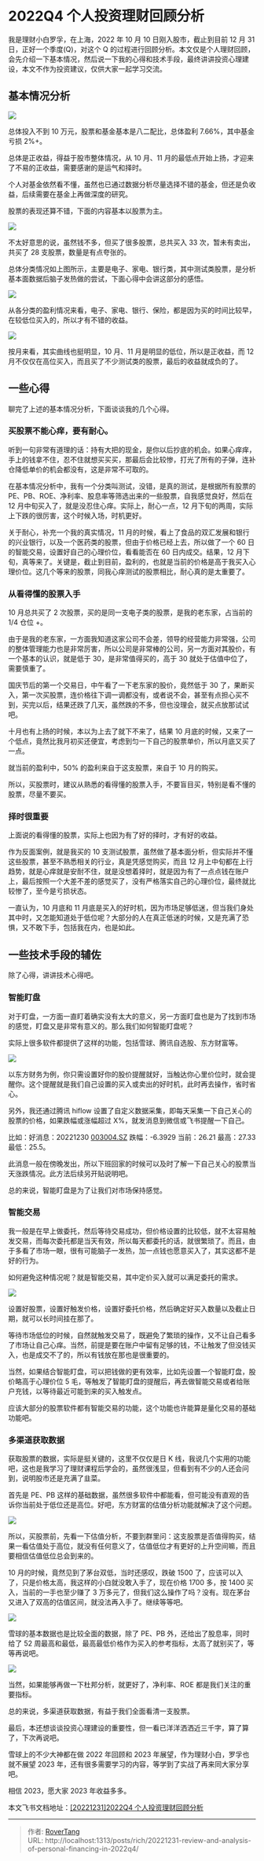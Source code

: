# 2022Q4 个人投资理财回顾分析


我是理财小白罗孚，在上海，2022 年 10 月 10 日刚入股市，截止到目前 12 月 31 日，正好一个季度(Q)，对这个 Q 的过程进行回顾分析。本文仅是个人理财回顾，会先介绍一下基本情况，然后说一下我的心得和技术手段，最终讲讲投资心理建设，本文不作为投资建议，仅供大家一起学习交流。

## 基本情况分析

![](static/boxcnVstmTCV6RlnOTWRRQ9TiRt.png)

总体投入不到 10 万元，股票和基金基本是八二配比，总体盈利 7.66%，其中基金亏损 2%&#43;。

总体是正收益，得益于股市整体情况，从 10 月、11 月的最低点开始上扬，才迎来了不易的正收益，需要感谢的是运气和择时。

个人对基金依然看不懂，虽然也已通过数据分析尽量选择不错的基金，但还是负收益，后续需要在基金上再做深度的研究。

股票的表现还算不错，下面的内容基本以股票为主。

![](static/boxcnzzSttd616GyeNzryAa784b.png)

不太好意思的说，虽然钱不多，但买了很多股票，总共买入 33 次，暂未有卖出，共买了 28 支股票，数量是有点夸张的。

总体分类情况如上图所示，主要是电子、家电、银行类，其中测试类股票，是分析基本面数据后脑子发热做的尝试，下面心得中会讲这部分的感悟。

![](static/boxcn8yuebRtg5T3THegeO4Fe8b.png)

从各分类的盈利情况来看，电子、家电、银行、保险，都是因为买的时间比较早，在较低位买入的，所以才有不错的收益。

![](static/boxcn9UDrNxLBANLQS5jfW0jRAb.png)

按月来看，其实曲线也挺明显，10 月、11 月是明显的低位，所以是正收益，而 12 月不仅仅在高位买入，而且买了不少测试类的股票，最后的收益就成负的了。

## 一些心得

聊完了上述的基本情况分析，下面谈谈我的几个心得。

### 买股票不能心痒，要有耐心。

听到一句非常有道理的话：持有大把的现金，是你以后抄底的机会。如果心痒痒，手上的钱拿不住，忍不住就想买买买，那最后会比较惨，打光了所有的子弹，连补仓降低单价的机会都没有，这是非常不可取的。

在基本情况分析中，我有一个分类叫测试，没错，是真的测试，是根据所有股票的 PE、PB、ROE、净利率、股息率等筛选出来的一些股票，自我感觉良好，然后在 12 月中旬买入了，就是没忍住心痒。实际上，耐心一点，12 月下旬的两周，实际上下跌的很厉害，这个时候入场，时机更好。

关于耐心，补充一个我的真实情况，11 月的时候，看上了食品的双汇发展和银行的兴业银行，以及一个医药类的股票，但由于价格已经上去，所以做了一个 60 日的智能交易，设置好自己的心理价位，看看能否在 60 日内成交。结果，12 月下旬，真等来了。关键是，截止到目前，盈利的，也就是当前的价格是高于我买入心理价位。这几个等来的股票，同我心痒测试的股票相比，耐心真的是太重要了。

### 从看得懂的股票入手

10 月总共买了 2 次股票，买的是同一支电子类的股票，是我的老东家，占当前的 1/4 仓位 &#43;。

由于是我的老东家，一方面我知道这家公司不会差，领导的经营能力非常强，公司的整体管理能力也是非常厉害，所以公司是非常棒的公司，另一方面对其股价，有一个基本的认识，就是低于 30，是非常值得买的，高于 30 就处于估值中位了，需要慎重了。

国庆节后的第一个交易日，中午看了一下老东家的股价，竟然低于 30 了，果断买入，第一次买股票，连价格往下调一调都没有，或者说不会，甚至有点担心买不到，买完以后，结果还跌了几天，虽然跌的不多，但也没理会，就买点放那试试吧。

十月也有上扬的时候，本以为上去了就下不来了，结果 10 月底的时候，又来了一个低点，竟然比我月初买还便宜，考虑到匀一下自己的股票单价，所以月底又买了一点。

就当前的盈利中，50% 的盈利来自于这支股票，来自于 10 月的购买。

所以，买股票时，建议从熟悉的看得懂的股票入手，不要盲目买，特别是看不懂的股票，尽量不要买。

### 择时很重要

上面说的看得懂的股票，实际上也因为有了好的择时，才有好的收益。

作为反面案例，就是我买的 10 支测试股票，虽然做了基本面分析，但实际并不懂这些股票，甚至不熟悉相关的行业，真是凭感觉购买，而且 12 月上中旬都在上行趋势，就是心痒就是安耐不住，就是没想着择时，就是因为有了一点点钱在账户上，最后按照一个大差不差的感觉买了，没有严格落实自己的心理价位，最终就比较惨了，至今是亏损状态。

一直认为，10 月底和 11 月底是买入的好时机，因为市场足够低迷，但当我们身处其中时，又怎能知道处于低位呢？大部分的人在真正低迷的时候，又是充满了恐惧，又不敢下手，包括我在内，也是如此。

## 一些技术手段的辅佐

除了心得，讲讲技术心得吧。

### 智能盯盘

对于盯盘，一方面一直盯着确实没有太大的意义，另一方面盯盘也是为了找到市场的感觉，盯盘又是非常有意义的。那么我们如何智能盯盘呢？

实际上很多软件都提供了这样的功能，包括雪球、腾讯自选股、东方财富等。

![](static/boxcnLfM3O0jiKgC4zob8lvKjdg.png)

以东方财务为例，你只需设置好你的股价提醒就好，当触达你心里价位时，就会提醒你。这个提醒就是我们自己设置的买入或卖出的好时机，此时再去操作，省时省心。

另外，我还通过腾讯 hiflow 设置了自定义数据采集，即每天采集一下自己关心的股票的价格，如果跌幅或涨幅超过 X%，就发消息到微信或飞书提醒一下自己。

比如：好消息：20221230  [003004.SZ](http://003004.SZ)  跌幅：-6.3929  当前：26.21  最高：27.33  最低：25.5。

此消息一般在傍晚发出，所以下班回家的时候可以及时了解一下自己关心的股票当天涨跌情况。此方法后续另开贴说明吧。

总的来说，智能盯盘是为了让我们对市场保持感觉。

### 智能交易

我一般是在早上做委托，然后等待交易成功，但价格设置的比较低，就不太容易触发交易，而每次委托都是当天有效，所以每天都委托的话，就很繁琐了。而且，由于多看了市场一眼，很有可能脑子一发热，加一点钱也愿意买入了，其实这都不是好的行为。

如何避免这种情况呢？就是智能交易，其中定价买入就可以满足委托的需求。

![](static/boxcnqqeVfikohHC5pXFY0lA3Db.png)

设置好股票，设置好触发价格，设置好委托价格，然后确定好买入数量以及截止日期，就可以长时间挂在那了。

等待市场低位的时候，自然就触发交易了，既避免了繁琐的操作，又不让自己看多了市场让自己心痒。当然，前提是要在账户中留有足够的钱，不让触发了但没钱买入，也是成交不了的，所以有钱放在那也是很重要的。

当然，如果结合智能盯盘，可以把钱做的更有效率，比如先设置一个智能盯盘，股价略高于心理价位 5 毛，等触发了智能盯盘的提醒后，再去做智能交易或者给账户充钱，以等待最近可能到来的买入触发点。

应该大部分的股票软件都有智能交易的功能，这个功能也许能算是量化交易的基础功能吧。

### 多渠道获取数据

获取股票的数据，实际是挺关键的，这里不仅仅是日 K 线，我说几个实用的功能吧，这也是我学习了理财课程后学会的，虽然很浅显，但看到有不少的人还会问到，说明股市还是充满了韭菜。

首先是 PE、PB 这样的基础数据，虽然很多软件中都能看，但可能没有直观的告诉你当前处于低位还是高位。好吧，东方财富的估值分析功能就解决了这个问题。

![](static/boxcn0JmPpjgr19xSU4wQmmWqdh.png)

所以，买股票前，先看一下估值分析，不要到群里问：这支股票是否值得购买，结果一看估值处于高位，就没有任何意义了，估值低位才有更好的上升空间嘛，而且要相信估值低位总会到来的。

10 月的时候，竟然见到了茅台双低，当时还感叹，跌破 1500 了，应该可以入了，只是价格太高，我这样的小白就没敢入手了，现在价格 1700 多，按 1400 买入，当前的一手也至少赚了 3 万多元了，但我们这么操作了吗？没有。现在茅台又进入了双高的估值区间，就没法再入手了。继续等等吧。

![](static/boxcnSeO85Hvc1snohnK5ylSxsg.png)

雪球的基本数据也是比较全面的数据，除了 PE、PB 外，还给出了股息率，同时给了 52 周最高和最低，最高最低价格作为买入的参考指标，太高了就别买了，等等再说吧。

![](static/boxcnQTvTVsOuudz2ZAMdQs9MTg.png)

当然，如果能够再做一下杜邦分析，就更好了，净利率、ROE 都是我们关注的重要指标。

总的来说，多渠道获取数据，有益于我们全面看清一支股票。

最后，本还想谈谈投资心理建设的重要性，但一看已洋洋洒洒近三千字，算了算了，下次再说吧。

雪球上的不少大神都在做 2022 年回顾和 2023 年展望，作为理财小白，罗孚也就不展望 2023 年，还有很多需要学习的内容，等学到了实战了再来同大家分享吧。

相信 2023，愿大家 2023 年收益多多。

本文飞书文档地址：[[20221231]2022Q4 个人投资理财回顾分析](https://rovertang.feishu.cn/docx/WWL1dWacvoBsBcxkSY2clBIPnTg)


---

> 作者: [RoverTang](https://rovertang.com)  
> URL: http://localhost:1313/posts/rich/20221231-review-and-analysis-of-personal-financing-in-2022q4/  

